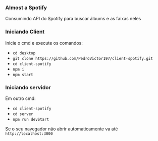 ### Almost a Spotify 
Consumindo API do Spotify para buscar álbums e as faixas neles

### Iniciando Client
Inicie o cmd e execute os comandos:
- `cd desktop`
- `git clone https://github.com/PedroVictor197/client-spotify.git`
- `cd client-spotify`
- `npm i`
- `npm start`
### Iniciando servidor
Em outro cmd:
- `cd client-spotify`
- `cd server`
- `npm run devStart`

Se o seu navegador não abrir automaticamente va até `http://localhost:3000`

